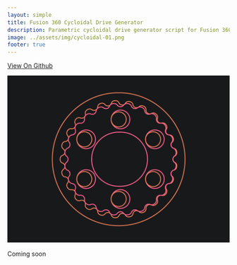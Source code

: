 ```yaml
---
layout: simple
title: Fusion 360 Cycloidal Drive Generator
description: Parametric cycloidal drive generator script for Fusion 360
image: ../assets/img/cycloidal-01.png
footer: true
---
```


<a href="https://github.com/jackw01/fusion360-cycloidal-drive" class="button">View On Github</a>

![](../assets/img/cycloidal-01-small.png)

Coming soon
